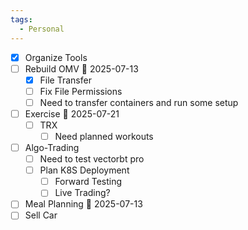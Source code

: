 ```yaml
---
tags:
  - Personal
---
```

- [x] Organize Tools
- [ ] Rebuild OMV 📅 2025-07-13
	- [x] File Transfer
	- [ ] Fix File Permissions
	- [ ] Need to transfer containers and run some setup
- [ ] Exercise 📅 2025-07-21
	- [ ] TRX
		- [ ] Need planned workouts
- [ ] Algo-Trading
	- [ ] Need to test vectorbt pro
	- [ ] Plan K8S Deployment
		- [ ] Forward Testing
		- [ ] Live Trading?
- [ ] Meal Planning 📅 2025-07-13
- [ ] Sell Car